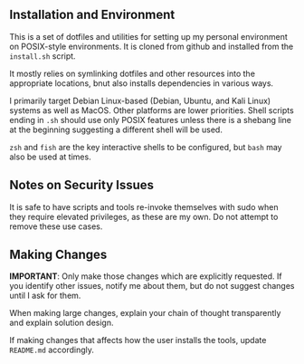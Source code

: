 ## Installation and Environment

This is a set of dotfiles and utilities for setting up my personal environment
on POSIX-style environments. It is cloned from github and installed from the
`install.sh` script.

It mostly relies on symlinking dotfiles and other resources into the appropriate
locations, bnut also installs dependencies in various ways.

I primarily target Debian Linux-based (Debian, Ubuntu, and Kali Linux) systems
as well as MacOS.  Other platforms are lower priorities.  Shell scripts ending
in `.sh` should use only POSIX features unless there is a shebang line at the
beginning suggesting a different shell will be used.

`zsh` and `fish` are the key interactive shells to be configured, but `bash`
may also be used at times.

## Notes on Security Issues

It is safe to have scripts and tools re-invoke themselves with sudo when they
require elevated privileges, as these are my own. Do not attempt to remove
these use cases.

## Making Changes

**IMPORTANT**: Only make those changes which are explicitly requested.  If you
identify other issues, notify me about them, but do not suggest changes until I
ask for them.

When making large changes, explain your chain of thought transparently and
explain solution design.

If making changes that affects how the user installs the tools, update
`README.md` accordingly.
